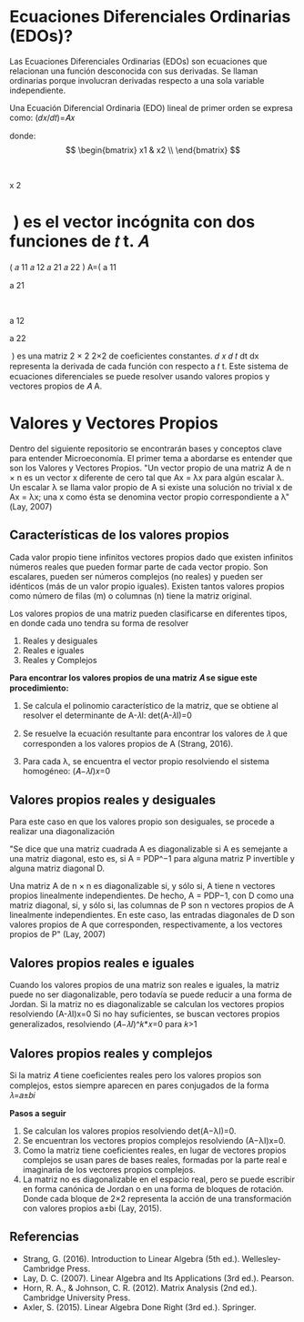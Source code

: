 # Ecuaciones Diferenciales Ordinarias (EDOs)?
Las Ecuaciones Diferenciales Ordinarias (EDOs) son ecuaciones que relacionan una función desconocida con sus derivadas. Se llaman ordinarias porque involucran derivadas respecto a una sola variable independiente.

Una Ecuación Diferencial Ordinaria (EDO) lineal de primer orden se expresa como:
(𝑑𝑥/𝑑𝑡)=𝐴𝑥

donde:
$$
\begin{bmatrix}
x1 & x2 \\
\end{bmatrix}
$$

​
 
x 
2
​
 
​
 ) es el vector incógnita con dos funciones de 
𝑡
t.
𝐴
=
(
𝑎
11
𝑎
12
𝑎
21
𝑎
22
)
A=( 
a 
11
​
 
a 
21
​
 
​
  
a 
12
​
 
a 
22
​
 
​
 ) es una matriz 
2
×
2
2×2 de coeficientes constantes.
𝑑
𝑥
𝑑
𝑡
dt
dx
​
  representa la derivada de cada función con respecto a 
𝑡
t.
Este sistema de ecuaciones diferenciales se puede resolver usando valores propios y vectores propios de 
𝐴
A.

# Valores y Vectores Propios
Dentro del siguiente repositorio se encontrarán bases y conceptos clave para entender Microeconomía. El primer tema a abordarse es entender que son los Valores y Vectores Propios.
"Un vector propio de una matriz A de n × n es un vector x diferente de cero tal que Ax = λx para algún escalar λ. Un escalar λ se llama valor propio de A si existe una solución no trivial x de Ax = λx; una x como ésta se denomina vector propio correspondiente a λ" (Lay, 2007)

## Características de los valores propios
Cada valor propio tiene infinitos vectores propios dado que existen infinitos números reales que pueden formar parte de cada vector propio. 
Son escalares, pueden ser números complejos (no reales) y pueden ser idénticos (más de un valor propio iguales). 
Existen tantos valores propios como número de filas (m) o columnas (n) tiene la matriz original. 

Los valores propios de una matriz pueden clasificarse en diferentes tipos, en donde cada uno tendra su forma de resolver
1. Reales y desiguales
2. Reales e iguales
3. Reales y Complejos

**Para encontrar los valores propios de una matriz 𝐴 se sigue este procedimiento:**
1. Se calcula el polinomio característico de la matriz, que se obtiene al resolver el determinante de 
A-𝜆I:
    det(A-𝜆I)=0

2. Se resuelve la ecuación resultante para encontrar los valores de 𝜆 que corresponden a los valores propios de A (Strang, 2016).

3. Para cada λ, se encuentra el vector propio resolviendo el sistema homogéneo:
(𝐴−𝜆𝐼)𝑥=0

## Valores propios reales y desiguales
Para este caso en que los valores propio son desiguales, se procede a realizar una diagonalización

"Se dice que una matriz cuadrada A es diagonalizable si A es semejante a una matriz diagonal, esto es, si A = PDP^−1 para alguna matriz P invertible y alguna matriz diagonal D. 

Una matriz A de n × n es diagonalizable si, y sólo si, A tiene n vectores propios linealmente independientes. De hecho, A = PDP−1, con D como una matriz diagonal, si, y sólo si, las columnas de P son n vectores propios de A linealmente independientes. En este caso, las entradas diagonales de D son valores propios de A que corresponden, respectivamente, a los vectores propios de P" (Lay, 2007)

## Valores propios reales e iguales
Cuando los valores propios de una matriz son reales e iguales, la matriz puede no ser diagonalizable, pero todavía se puede reducir a una forma de Jordan.
Si la matriz no es diagonalizable se calculan los vectores propios resolviendo (A-𝜆I)x=0 
Si no hay suficientes, se buscan vectores propios generalizados, resolviendo (𝐴−𝜆𝐼)^𝑘*𝑥=0 para 𝑘>1

## Valores propios reales y complejos
Si la matriz 𝐴 tiene coeficientes reales pero los valores propios son complejos, estos siempre aparecen en pares conjugados de la forma 𝜆=𝑎±𝑏𝑖

**Pasos a seguir**
1. Se calculan los valores propios resolviendo det(A−λI)=0.
2. Se encuentran los vectores propios complejos resolviendo (A−λI)x=0.
3. Como la matriz tiene coeficientes reales, en lugar de vectores propios complejos se usan pares de bases reales, formadas por la parte real e imaginaria de los vectores propios complejos.
4. La matriz no es diagonalizable en el espacio real, pero se puede escribir en forma canónica de Jordan o en una forma de bloques de rotación. Donde cada bloque de  2×2 representa la acción de una transformación con valores propios a±bi (Lay, 2015).

## Referencias
- Strang, G. (2016). Introduction to Linear Algebra (5th ed.). Wellesley-Cambridge Press.
- Lay, D. C. (2007). Linear Algebra and Its Applications (3rd ed.). Pearson.
- Horn, R. A., & Johnson, C. R. (2012). Matrix Analysis (2nd ed.). Cambridge University Press.
- Axler, S. (2015). Linear Algebra Done Right (3rd ed.). Springer.

